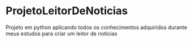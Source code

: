 # ProjetoLeitorDeNoticias
Projeto em python aplicando todos os conhecimentos adquiridos durante meus estudos para criar um leitor de notícias
